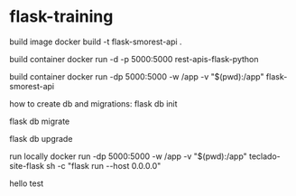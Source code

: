 # flask-training

build image
docker build -t flask-smorest-api .

build container
docker run -d -p 5000:5000 rest-apis-flask-python

build container
docker run -dp 5000:5000 -w /app -v "$(pwd):/app" flask-smorest-api



how to create db and migrations:
flask db init

flask db migrate

flask db upgrade




run locally
docker run -dp 5000:5000 -w /app -v "$(pwd):/app" teclado-site-flask sh -c "flask run --host 0.0.0.0"

hello test